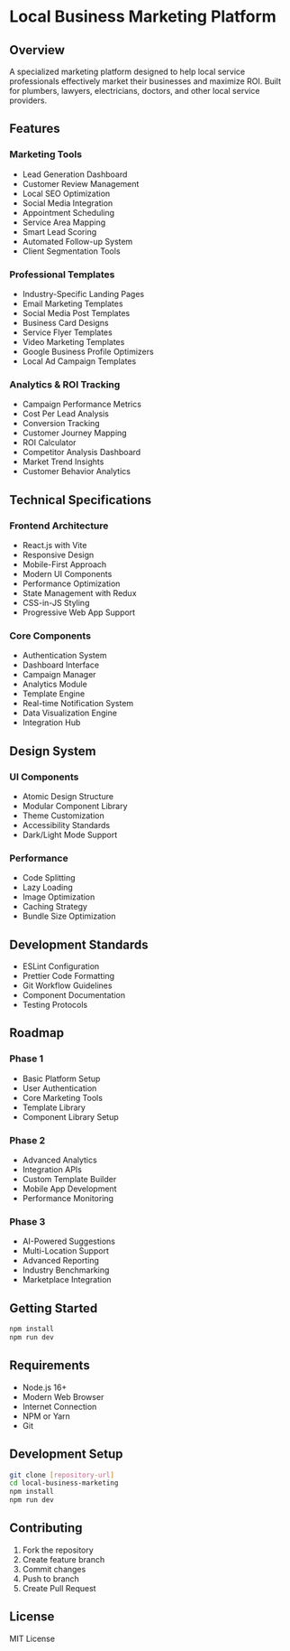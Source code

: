 # Local Business Marketing Platform

## Overview

A specialized marketing platform designed to help local service professionals effectively market
their businesses and maximize ROI. Built for plumbers, lawyers, electricians, doctors, and other
local service providers.

## Features

### Marketing Tools

- Lead Generation Dashboard
- Customer Review Management
- Local SEO Optimization
- Social Media Integration
- Appointment Scheduling
- Service Area Mapping
- Smart Lead Scoring
- Automated Follow-up System
- Client Segmentation Tools

### Professional Templates

- Industry-Specific Landing Pages
- Email Marketing Templates
- Social Media Post Templates
- Business Card Designs
- Service Flyer Templates
- Video Marketing Templates
- Google Business Profile Optimizers
- Local Ad Campaign Templates

### Analytics & ROI Tracking

- Campaign Performance Metrics
- Cost Per Lead Analysis
- Conversion Tracking
- Customer Journey Mapping
- ROI Calculator
- Competitor Analysis Dashboard
- Market Trend Insights
- Customer Behavior Analytics

## Technical Specifications

### Frontend Architecture

- React.js with Vite
- Responsive Design
- Mobile-First Approach
- Modern UI Components
- Performance Optimization
- State Management with Redux
- CSS-in-JS Styling
- Progressive Web App Support

### Core Components

- Authentication System
- Dashboard Interface
- Campaign Manager
- Analytics Module
- Template Engine
- Real-time Notification System
- Data Visualization Engine
- Integration Hub

## Design System

### UI Components

- Atomic Design Structure
- Modular Component Library
- Theme Customization
- Accessibility Standards
- Dark/Light Mode Support

### Performance

- Code Splitting
- Lazy Loading
- Image Optimization
- Caching Strategy
- Bundle Size Optimization

## Development Standards

- ESLint Configuration
- Prettier Code Formatting
- Git Workflow Guidelines
- Component Documentation
- Testing Protocols

## Roadmap

### Phase 1

- Basic Platform Setup
- User Authentication
- Core Marketing Tools
- Template Library
- Component Library Setup

### Phase 2

- Advanced Analytics
- Integration APIs
- Custom Template Builder
- Mobile App Development
- Performance Monitoring

### Phase 3

- AI-Powered Suggestions
- Multi-Location Support
- Advanced Reporting
- Industry Benchmarking
- Marketplace Integration

## Getting Started

```bash
npm install
npm run dev
```

## Requirements

- Node.js 16+
- Modern Web Browser
- Internet Connection
- NPM or Yarn
- Git

## Development Setup

```bash
git clone [repository-url]
cd local-business-marketing
npm install
npm run dev
```

## Contributing

1. Fork the repository
2. Create feature branch
3. Commit changes
4. Push to branch
5. Create Pull Request

## License

MIT License
